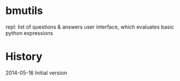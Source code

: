 bmutils
=======

repl: list of questions & answers user interface, which evaluates basic python expressions

History
=======
2014-05-16   Initial version
